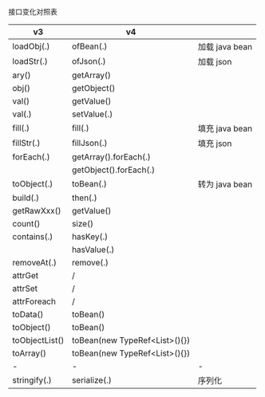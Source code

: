 
接口变化对照表

| v3             | v4                               |              |
|----------------|----------------------------------|--------------|
| loadObj(.)     | ofBean(.)                        | 加载 java bean |
| loadStr(.)     | ofJson(.)                        | 加载 json      |
| ary()          | getArray()                       |              |
| obj()          | getObject()                      |              |
| val()          | getValue()                       |              |
| val(.)         | setValue(.)                      |              |
| fill(.)        | fill(.)                          | 填充 java bean |
| fillStr(.)     | fillJson(.)                      | 填充 json      |
| forEach(.)     | getArray().forEach(.)            |              |
|                | getObject().forEach(.)           |              |
| toObject(.)    | toBean(.)                        | 转为 java bean |
| build(.)       | then(.)                          |              |
| getRawXxx()    | getValue()                       |              |
| count()        | size()                           |              |
| contains(.)    | hasKey(.)                        |              |
|                | hasValue(.)                      |              |
| removeAt(.)    | remove(.)                        |              |
| attrGet        | /                                |              |
| attrSet        | /                                |              |
| attrForeach    | /                                |              |
| toData()       | toBean()                         |              |
| toObject()     | toBean()                         |              |
| toObjectList() | toBean(new TypeRef<List<T>>(){}) |              |
| toArray()      | toBean(new TypeRef<List<T>>(){}) |              |
| -              | -                                | -            |
| stringify(.)   | serialize(.)                     | 序列化          |
